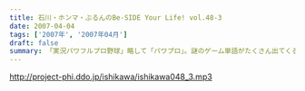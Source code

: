 ```yaml
---
title: 石川・ホンマ・ぶるんのBe-SIDE Your Life! vol.48-3
date: 2007-04-04
tags: ['2007年', '2007年04月']
draft: false
summary: 「実況パワフルプロ野球」略して「パワプロ」。謎のゲーム単語がたくさん出てくるので、「？？」たっぷりのリスナーさん続出でしょうが、ご勘弁！！わたくしNAMAEも参戦しているのですが、もはや生活の一部となっているところがあり、意図せぬところで口でその単語を発してしまうのです。しばらくは、ちょこちょこあるとは思いますが、お付き合いくださいね〜〜NAMAE
---
```


http://project-phi.ddo.jp/ishikawa/ishikawa048_3.mp3
